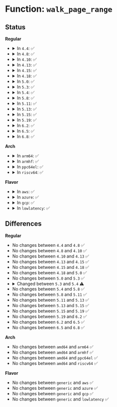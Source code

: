 # Function: <code>walk_page_range</code>

## Status
<b>Regular</b>
<ul>
<li>
<details>
<summary>In <code>4.4</code>: ✅</summary>

```c
int walk_page_range(long unsigned int start, long unsigned int end, struct mm_walk *walk);
```

**Collision:** Unique Global

**Inline:** No

**Transformation:** False

**Instances:**

```
In mm/pagewalk.c (ffffffff811d0210)
Location: mm/pagewalk.c:239
Inline: False
Direct callers:
  - mm/mincore.c:SyS_mincore
  - mm/madvise.c:force_swapin_readahead
  - mm/mempolicy.c:queue_pages_range
  - mm/memcontrol.c:mem_cgroup_move_task
  - mm/memcontrol.c:mem_cgroup_can_attach
  - fs/proc/task_mmu.c:clear_refs_write
  - fs/proc/task_mmu.c:clear_refs_write
  - fs/proc/task_mmu.c:pagemap_read
```
**Symbols:**

```
ffffffff811d0210-ffffffff811d02ed: walk_page_range (STB_GLOBAL)
```
</details>
</li>
<li>
<details>
<summary>In <code>4.8</code>: ✅</summary>

```c
int walk_page_range(long unsigned int start, long unsigned int end, struct mm_walk *walk);
```

**Collision:** Unique Global

**Inline:** No

**Transformation:** False

**Instances:**

```
In mm/pagewalk.c (ffffffff811ed3b0)
Location: mm/pagewalk.c:239
Inline: False
Direct callers:
  - mm/mincore.c:SyS_mincore
  - mm/madvise.c:madvise_free_single_vma
  - mm/madvise.c:force_swapin_readahead
  - mm/mempolicy.c:queue_pages_range
  - mm/memcontrol.c:mem_cgroup_move_task
  - fs/proc/task_mmu.c:pagemap_read
  - fs/proc/task_mmu.c:clear_refs_write
  - fs/proc/task_mmu.c:clear_refs_write
```
**Symbols:**

```
ffffffff811ed3b0-ffffffff811ed49f: walk_page_range (STB_GLOBAL)
```
</details>
</li>
<li>
<details>
<summary>In <code>4.10</code>: ✅</summary>

```c
int walk_page_range(long unsigned int start, long unsigned int end, struct mm_walk *walk);
```

**Collision:** Unique Global

**Inline:** No

**Transformation:** False

**Instances:**

```
In mm/pagewalk.c (ffffffff811f77a0)
Location: mm/pagewalk.c:239
Inline: False
Direct callers:
  - mm/mincore.c:SyS_mincore
  - mm/madvise.c:madvise_free_single_vma
  - mm/madvise.c:force_swapin_readahead
  - mm/mempolicy.c:queue_pages_range
  - mm/memcontrol.c:mem_cgroup_move_task
  - fs/proc/task_mmu.c:pagemap_read
  - fs/proc/task_mmu.c:clear_refs_write
  - fs/proc/task_mmu.c:clear_refs_write
```
**Symbols:**

```
ffffffff811f77a0-ffffffff811f788f: walk_page_range (STB_GLOBAL)
```
</details>
</li>
<li>
<details>
<summary>In <code>4.13</code>: ✅</summary>

```c
int walk_page_range(long unsigned int start, long unsigned int end, struct mm_walk *walk);
```

**Collision:** Unique Global

**Inline:** No

**Transformation:** False

**Instances:**

```
In mm/pagewalk.c (ffffffff81202900)
Location: mm/pagewalk.c:284
Inline: False
Direct callers:
  - mm/mincore.c:SyS_mincore
  - mm/madvise.c:madvise_willneed
  - mm/mempolicy.c:queue_pages_range
  - mm/memcontrol.c:mem_cgroup_move_task
  - fs/proc/task_mmu.c:pagemap_read
  - fs/proc/task_mmu.c:clear_refs_write
  - fs/proc/task_mmu.c:clear_refs_write
```
**Symbols:**

```
ffffffff81202900-ffffffff812029dd: walk_page_range (STB_GLOBAL)
```
</details>
</li>
<li>
<details>
<summary>In <code>4.15</code>: ✅</summary>

```c
int walk_page_range(long unsigned int start, long unsigned int end, struct mm_walk *walk);
```

**Collision:** Unique Global

**Inline:** No

**Transformation:** False

**Instances:**

```
In mm/pagewalk.c (ffffffff8121b670)
Location: mm/pagewalk.c:289
Inline: False
Direct callers:
  - mm/mincore.c:SyS_mincore
  - mm/madvise.c:madvise_willneed
  - mm/mempolicy.c:queue_pages_range
  - mm/memcontrol.c:mem_cgroup_move_task
  - mm/hmm.c:hmm_vma_fault
  - fs/proc/task_mmu.c:pagemap_read
  - fs/proc/task_mmu.c:clear_refs_write
  - fs/proc/task_mmu.c:clear_refs_write
```
**Symbols:**

```
ffffffff8121b670-ffffffff8121b74d: walk_page_range (STB_GLOBAL)
```
</details>
</li>
<li>
<details>
<summary>In <code>4.18</code>: ✅</summary>

```c
int walk_page_range(long unsigned int start, long unsigned int end, struct mm_walk *walk);
```

**Collision:** Unique Global

**Inline:** No

**Transformation:** False

**Instances:**

```
In mm/pagewalk.c (ffffffff8123d450)
Location: mm/pagewalk.c:293
Inline: False
Direct callers:
  - mm/mincore.c:__ia32_sys_mincore
  - mm/mincore.c:__x64_sys_mincore
  - mm/mprotect.c:mprotect_fixup
  - mm/madvise.c:madvise_willneed
  - mm/mempolicy.c:queue_pages_range
  - mm/memcontrol.c:mem_cgroup_move_task
  - mm/hmm.c:hmm_vma_fault
  - mm/hmm.c:hmm_vma_get_pfns
  - fs/proc/task_mmu.c:pagemap_read
  - fs/proc/task_mmu.c:clear_refs_write
  - fs/proc/task_mmu.c:clear_refs_write
```
**Symbols:**

```
ffffffff8123d450-ffffffff8123d52c: walk_page_range (STB_GLOBAL)
```
</details>
</li>
<li>
<details>
<summary>In <code>5.0</code>: ✅</summary>

```c
int walk_page_range(long unsigned int start, long unsigned int end, struct mm_walk *walk);
```

**Collision:** Unique Global

**Inline:** No

**Transformation:** False

**Instances:**

```
In mm/pagewalk.c (ffffffff812519a0)
Location: mm/pagewalk.c:293
Inline: False
Direct callers:
  - mm/mincore.c:__ia32_sys_mincore
  - mm/mincore.c:__x64_sys_mincore
  - mm/mprotect.c:mprotect_fixup
  - mm/madvise.c:madvise_willneed
  - mm/mempolicy.c:queue_pages_range
  - mm/memcontrol.c:mem_cgroup_move_task
  - mm/hmm.c:hmm_vma_fault
  - mm/hmm.c:hmm_vma_get_pfns
  - fs/proc/task_mmu.c:pagemap_read
  - fs/proc/task_mmu.c:clear_refs_write
  - fs/proc/task_mmu.c:clear_refs_write
```
**Symbols:**

```
ffffffff812519a0-ffffffff81251a7c: walk_page_range (STB_GLOBAL)
```
</details>
</li>
<li>
<details>
<summary>In <code>5.3</code>: ✅</summary>

```c
int walk_page_range(long unsigned int start, long unsigned int end, struct mm_walk *walk);
```

**Collision:** Unique Global

**Inline:** No

**Transformation:** False

**Instances:**

```
In mm/pagewalk.c (ffffffff81263c70)
Location: mm/pagewalk.c:293
Inline: False
Direct callers:
  - mm/mincore.c:__ia32_sys_mincore
  - mm/mincore.c:__x64_sys_mincore
  - mm/mprotect.c:mprotect_fixup
  - mm/madvise.c:madvise_willneed
  - mm/mempolicy.c:queue_pages_range
  - mm/memcontrol.c:mem_cgroup_move_task
  - mm/hmm.c:hmm_range_fault
  - mm/hmm.c:hmm_range_snapshot
  - fs/proc/task_mmu.c:pagemap_read
  - fs/proc/task_mmu.c:clear_refs_write
  - fs/proc/task_mmu.c:clear_refs_write
```
**Symbols:**

```
ffffffff81263c70-ffffffff81263d4c: walk_page_range (STB_GLOBAL)
```
</details>
</li>
<li>
<details>
<summary>In <code>5.4</code>: ✅</summary>

```c
int walk_page_range(struct mm_struct *mm, long unsigned int start, long unsigned int end, const struct mm_walk_ops *ops, void *private);
```

**Collision:** Unique Global

**Inline:** No

**Transformation:** False

**Instances:**

```
In mm/pagewalk.c (ffffffff81272480)
Location: mm/pagewalk.c:301
Inline: False
Direct callers:
  - mm/mincore.c:__ia32_sys_mincore
  - mm/mincore.c:__x64_sys_mincore
  - mm/mprotect.c:mprotect_fixup
  - mm/madvise.c:__do_sys_madvise
  - mm/madvise.c:madvise_free_single_vma
  - mm/madvise.c:madvise_pageout
  - mm/madvise.c:madvise_cold
  - mm/mempolicy.c:kernel_mbind
  - mm/mempolicy.c:migrate_to_node
  - mm/migrate.c:migrate_vma_setup
  - mm/memcontrol.c:mem_cgroup_move_task
  - mm/hmm.c:hmm_range_fault
  - mm/hmm.c:hmm_range_fault
  - fs/proc/task_mmu.c:pagemap_read
  - fs/proc/task_mmu.c:clear_refs_write
  - fs/proc/task_mmu.c:clear_refs_write
```
**Symbols:**

```
ffffffff81272480-ffffffff81272584: walk_page_range (STB_GLOBAL)
```
</details>
</li>
<li>
<details>
<summary>In <code>5.8</code>: ✅</summary>

```c
int walk_page_range(struct mm_struct *mm, long unsigned int start, long unsigned int end, const struct mm_walk_ops *ops, void *private);
```

**Collision:** Unique Global

**Inline:** No

**Transformation:** False

**Instances:**

```
In mm/pagewalk.c (ffffffff812a2fc0)
Location: mm/pagewalk.c:379
Inline: False
Direct callers:
  - mm/mincore.c:do_mincore
  - mm/mprotect.c:mprotect_fixup
  - mm/madvise.c:madvise_free_single_vma
  - mm/madvise.c:madvise_pageout
  - mm/madvise.c:madvise_cold
  - mm/madvise.c:madvise_willneed
  - mm/mempolicy.c:do_mbind
  - mm/mempolicy.c:migrate_to_node
  - mm/migrate.c:migrate_vma_collect
  - mm/memcontrol.c:mem_cgroup_move_charge
  - mm/hmm.c:hmm_range_fault
  - fs/proc/task_mmu.c:pagemap_read
  - fs/proc/task_mmu.c:clear_refs_write
  - fs/proc/task_mmu.c:clear_refs_write
```
**Symbols:**

```
ffffffff812a2fc0-ffffffff812a30d4: walk_page_range (STB_GLOBAL)
```
</details>
</li>
<li>
<details>
<summary>In <code>5.11</code>: ✅</summary>

```c
int walk_page_range(struct mm_struct *mm, long unsigned int start, long unsigned int end, const struct mm_walk_ops *ops, void *private);
```

**Collision:** Unique Global

**Inline:** No

**Transformation:** False

**Instances:**

```
In mm/pagewalk.c (ffffffff812ae8e0)
Location: mm/pagewalk.c:379
Inline: False
Direct callers:
  - mm/mincore.c:do_mincore
  - mm/mprotect.c:mprotect_fixup
  - mm/madvise.c:madvise_free_single_vma
  - mm/madvise.c:madvise_pageout
  - mm/madvise.c:madvise_cold
  - mm/mempolicy.c:do_mbind
  - mm/mempolicy.c:migrate_to_node
  - mm/migrate.c:migrate_vma_collect
  - mm/memcontrol.c:mem_cgroup_move_charge
  - mm/memcontrol.c:mem_cgroup_count_precharge
  - mm/hmm.c:hmm_range_fault
  - fs/proc/task_mmu.c:pagemap_read
  - fs/proc/task_mmu.c:clear_refs_write
  - fs/proc/task_mmu.c:clear_refs_write
```
**Symbols:**

```
ffffffff812ae8e0-ffffffff812ae9f4: walk_page_range (STB_GLOBAL)
```
</details>
</li>
<li>
<details>
<summary>In <code>5.13</code>: ✅</summary>

```c
int walk_page_range(struct mm_struct *mm, long unsigned int start, long unsigned int end, const struct mm_walk_ops *ops, void *private);
```

**Collision:** Unique Global

**Inline:** No

**Transformation:** False

**Instances:**

```
In mm/pagewalk.c (ffffffff812b3d60)
Location: mm/pagewalk.c:379
Inline: False
Direct callers:
  - mm/mincore.c:__do_sys_mincore
  - mm/mprotect.c:mprotect_fixup
  - mm/madvise.c:madvise_free_single_vma
  - mm/madvise.c:madvise_pageout
  - mm/madvise.c:madvise_cold
  - mm/mempolicy.c:do_mbind
  - mm/mempolicy.c:migrate_to_node
  - mm/migrate.c:migrate_vma_setup
  - mm/memcontrol.c:mem_cgroup_move_charge
  - mm/hmm.c:hmm_range_fault
  - fs/proc/task_mmu.c:pagemap_read
  - fs/proc/task_mmu.c:clear_refs_write
  - fs/proc/task_mmu.c:clear_refs_write
```
**Symbols:**

```
ffffffff812b3d60-ffffffff812b3e77: walk_page_range (STB_GLOBAL)
```
</details>
</li>
<li>
<details>
<summary>In <code>5.15</code>: ✅</summary>

```c
int walk_page_range(struct mm_struct *mm, long unsigned int start, long unsigned int end, const struct mm_walk_ops *ops, void *private);
```

**Collision:** Unique Global

**Inline:** No

**Transformation:** False

**Instances:**

```
In mm/pagewalk.c (ffffffff812f5940)
Location: mm/pagewalk.c:427
Inline: False
Direct callers:
  - mm/mincore.c:__do_sys_mincore
  - mm/mprotect.c:mprotect_fixup
  - mm/madvise.c:madvise_free_single_vma
  - mm/madvise.c:madvise_pageout
  - mm/madvise.c:madvise_cold
  - mm/mempolicy.c:do_mbind
  - mm/mempolicy.c:migrate_to_node
  - mm/migrate.c:migrate_vma_setup
  - mm/memcontrol.c:mem_cgroup_move_charge
  - mm/memory-failure.c:kill_accessing_process
  - mm/hmm.c:hmm_range_fault
  - fs/proc/task_mmu.c:pagemap_read
  - fs/proc/task_mmu.c:clear_refs_write
  - fs/proc/task_mmu.c:clear_refs_write
```
**Symbols:**

```
ffffffff812f5940-ffffffff812f5a57: walk_page_range (STB_GLOBAL)
```
</details>
</li>
<li>
<details>
<summary>In <code>5.19</code>: ✅</summary>

```c
int walk_page_range(struct mm_struct *mm, long unsigned int start, long unsigned int end, const struct mm_walk_ops *ops, void *private);
```

**Collision:** Unique Global

**Inline:** No

**Transformation:** False

**Instances:**

```
In mm/pagewalk.c (ffffffff81359830)
Location: mm/pagewalk.c:427
Inline: False
Direct callers:
  - mm/mincore.c:__do_sys_mincore
  - mm/mlock.c:mlock_fixup
  - mm/mlock.c:mlock_fixup
  - mm/mprotect.c:mprotect_fixup
  - mm/madvise.c:madvise_vma_behavior
  - mm/madvise.c:madvise_free_single_vma
  - mm/madvise.c:madvise_pageout
  - mm/madvise.c:madvise_cold
  - mm/mempolicy.c:do_mbind
  - mm/mempolicy.c:migrate_to_node
  - mm/migrate_device.c:migrate_vma_setup
  - mm/memcontrol.c:mem_cgroup_move_charge
  - mm/memcontrol.c:mem_cgroup_can_attach
  - mm/memory-failure.c:kill_accessing_process
  - mm/hmm.c:hmm_range_fault
  - fs/proc/task_mmu.c:pagemap_read
  - fs/proc/task_mmu.c:clear_refs_write
  - fs/proc/task_mmu.c:clear_refs_write
```
**Symbols:**

```
ffffffff81359830-ffffffff81359956: walk_page_range (STB_GLOBAL)
```
</details>
</li>
<li>
<details>
<summary>In <code>6.2</code>: ✅</summary>

```c
int walk_page_range(struct mm_struct *mm, long unsigned int start, long unsigned int end, const struct mm_walk_ops *ops, void *private);
```

**Collision:** Unique Global

**Inline:** No

**Transformation:** False

**Instances:**

```
In mm/pagewalk.c (ffffffff813d4120)
Location: mm/pagewalk.c:427
Inline: False
Direct callers:
  - mm/vmscan.c:walk_mm
  - mm/mincore.c:do_mincore
  - mm/mlock.c:mlock_fixup
  - mm/mlock.c:mlock_fixup
  - mm/mprotect.c:mprotect_fixup
  - mm/madvise.c:madvise_vma_behavior
  - mm/madvise.c:madvise_free_single_vma
  - mm/madvise.c:madvise_pageout
  - mm/madvise.c:madvise_cold
  - mm/mempolicy.c:do_mbind
  - mm/mempolicy.c:migrate_to_node
  - mm/migrate_device.c:migrate_vma_setup
  - mm/memcontrol.c:mem_cgroup_move_charge
  - mm/memcontrol.c:mem_cgroup_can_attach
  - mm/memory-failure.c:kill_accessing_process
  - mm/hmm.c:hmm_range_fault
  - fs/proc/task_mmu.c:pagemap_read
  - fs/proc/task_mmu.c:clear_refs_write
  - fs/proc/task_mmu.c:clear_refs_write
```
**Symbols:**

```
ffffffff813d4120-ffffffff813d42ac: walk_page_range (STB_GLOBAL)
```
</details>
</li>
<li>
<details>
<summary>In <code>6.5</code>: ✅</summary>

```c
int walk_page_range(struct mm_struct *mm, long unsigned int start, long unsigned int end, const struct mm_walk_ops *ops, void *private);
```

**Collision:** Unique Global

**Inline:** No

**Transformation:** False

**Instances:**

```
In mm/pagewalk.c (ffffffff81408b00)
Location: mm/pagewalk.c:470
Inline: False
Direct callers:
  - mm/vmscan.c:walk_mm
  - mm/mincore.c:do_mincore
  - mm/mlock.c:mlock_fixup
  - mm/mlock.c:mlock_fixup
  - mm/mprotect.c:mprotect_fixup
  - mm/madvise.c:madvise_vma_behavior
  - mm/madvise.c:madvise_free_single_vma
  - mm/madvise.c:madvise_pageout
  - mm/madvise.c:madvise_cold
  - mm/mempolicy.c:migrate_to_node
  - mm/migrate_device.c:migrate_vma_setup
  - mm/memcontrol.c:mem_cgroup_move_charge
  - mm/memcontrol.c:mem_cgroup_can_attach
  - mm/memory-failure.c:kill_accessing_process
  - mm/hmm.c:hmm_range_fault
  - fs/proc/task_mmu.c:pagemap_read
  - fs/proc/task_mmu.c:clear_refs_write
  - fs/proc/task_mmu.c:clear_refs_write
```
**Symbols:**

```
ffffffff81408b00-ffffffff81408cc1: walk_page_range (STB_GLOBAL)
```
</details>
</li>
<li>
<details>
<summary>In <code>6.8</code>: ✅</summary>

```c
int walk_page_range(struct mm_struct *mm, long unsigned int start, long unsigned int end, const struct mm_walk_ops *ops, void *private);
```

**Collision:** Unique Global

**Inline:** No

**Transformation:** False

**Instances:**

```
In mm/pagewalk.c (ffffffff81435220)
Location: mm/pagewalk.c:470
Inline: False
Direct callers:
  - mm/vmscan.c:walk_mm
  - mm/mincore.c:do_mincore
  - mm/mlock.c:mlock_fixup
  - mm/mlock.c:mlock_fixup
  - mm/mprotect.c:mprotect_fixup
  - mm/madvise.c:madvise_vma_behavior
  - mm/madvise.c:madvise_free_single_vma
  - mm/madvise.c:madvise_pageout
  - mm/madvise.c:madvise_cold
  - mm/mempolicy.c:queue_pages_range
  - mm/migrate_device.c:migrate_vma_setup
  - mm/memcontrol.c:mem_cgroup_move_charge
  - mm/memcontrol.c:mem_cgroup_can_attach
  - mm/memory-failure.c:kill_accessing_process
  - mm/hmm.c:hmm_range_fault
  - fs/proc/task_mmu.c:do_pagemap_scan
  - fs/proc/task_mmu.c:pagemap_read
  - fs/proc/task_mmu.c:clear_refs_write
  - fs/proc/task_mmu.c:clear_refs_write
```
**Symbols:**

```
ffffffff81435220-ffffffff814353e1: walk_page_range (STB_GLOBAL)
```
</details>
</li>
</ul>
<b>Arch</b>
<ul>
<li>
<details>
<summary>In <code>arm64</code>: ✅</summary>

```c
int walk_page_range(struct mm_struct *mm, long unsigned int start, long unsigned int end, const struct mm_walk_ops *ops, void *private);
```

**Collision:** Unique Global

**Inline:** No

**Transformation:** False

**Instances:**

```
In mm/pagewalk.c (ffff800010307c88)
Location: mm/pagewalk.c:301
Inline: False
Direct callers:
  - mm/mincore.c:__do_sys_mincore
  - mm/madvise.c:__arm64_sys_madvise
  - mm/madvise.c:madvise_free_single_vma
  - mm/madvise.c:madvise_pageout
  - mm/madvise.c:madvise_cold
  - mm/mempolicy.c:kernel_mbind
  - mm/memcontrol.c:mem_cgroup_move_task
  - mm/hmm.c:hmm_range_fault
  - mm/hmm.c:hmm_range_fault
  - fs/proc/task_mmu.c:pagemap_read
  - fs/proc/task_mmu.c:clear_refs_write
  - fs/proc/task_mmu.c:clear_refs_write
```
**Symbols:**

```
ffff800010307c88-ffff800010307db8: walk_page_range (STB_GLOBAL)
```
</details>
</li>
<li>
<details>
<summary>In <code>armhf</code>: ✅</summary>

```c
int walk_page_range(struct mm_struct *mm, long unsigned int start, long unsigned int end, const struct mm_walk_ops *ops, void *private);
```

**Collision:** Unique Global

**Inline:** No

**Transformation:** False

**Instances:**

```
In mm/pagewalk.c (c05251e4)
Location: mm/pagewalk.c:301
Inline: False
Direct callers:
  - mm/mincore.c:__se_sys_mincore
  - mm/madvise.c:__se_sys_madvise
  - mm/madvise.c:__se_sys_madvise
  - mm/madvise.c:madvise_free_single_vma
  - mm/memcontrol.c:mem_cgroup_move_task
  - mm/hmm.c:hmm_range_fault
  - mm/hmm.c:hmm_range_fault
  - fs/proc/task_mmu.c:pagemap_read
  - fs/proc/task_mmu.c:clear_refs_write
  - fs/proc/task_mmu.c:clear_refs_write
```
**Symbols:**

```
c05251e4-c0525320: walk_page_range (STB_GLOBAL)
```
</details>
</li>
<li>
<details>
<summary>In <code>ppc64el</code>: ✅</summary>

```c
int walk_page_range(struct mm_struct *mm, long unsigned int start, long unsigned int end, const struct mm_walk_ops *ops, void *private);
```

**Collision:** Unique Global

**Inline:** No

**Transformation:** False

**Instances:**

```
In mm/pagewalk.c (c0000000003d6d50)
Location: mm/pagewalk.c:301
Inline: False
Direct callers:
  - mm/mincore.c:__se_sys_mincore
  - mm/madvise.c:__se_sys_madvise
  - mm/madvise.c:madvise_free_single_vma
  - mm/madvise.c:madvise_pageout
  - mm/madvise.c:madvise_cold
  - mm/mempolicy.c:do_mbind
  - mm/mempolicy.c:migrate_to_node
  - mm/migrate.c:migrate_vma_setup
  - mm/memcontrol.c:mem_cgroup_move_task
  - mm/hmm.c:hmm_range_fault
  - mm/hmm.c:hmm_range_fault
  - fs/proc/task_mmu.c:pagemap_read
  - fs/proc/task_mmu.c:clear_refs_write
  - fs/proc/task_mmu.c:clear_refs_write
```
**Symbols:**

```
c0000000003d6d50-c0000000003d6f14: walk_page_range (STB_GLOBAL)
```
</details>
</li>
<li>
<details>
<summary>In <code>riscv64</code>: ✅</summary>

```c
int walk_page_range(struct mm_struct *mm, long unsigned int start, long unsigned int end, const struct mm_walk_ops *ops, void *private);
```

**Collision:** Unique Global

**Inline:** No

**Transformation:** False

**Instances:**

```
In mm/pagewalk.c (ffffffe000212bd8)
Location: mm/pagewalk.c:301
Inline: False
Direct callers:
  - mm/mincore.c:__se_sys_mincore
  - mm/madvise.c:__se_sys_madvise
  - mm/madvise.c:madvise_free_single_vma
  - mm/madvise.c:madvise_pageout
  - mm/madvise.c:madvise_cold
  - mm/memcontrol.c:mem_cgroup_move_task
  - mm/hmm.c:hmm_range_fault
  - mm/hmm.c:hmm_range_fault
  - fs/proc/task_mmu.c:pagemap_read
  - fs/proc/task_mmu.c:clear_refs_write
  - fs/proc/task_mmu.c:clear_refs_write
```
**Symbols:**

```
ffffffe000212bd8-ffffffe000212cac: walk_page_range (STB_GLOBAL)
```
</details>
</li>
</ul>
<b>Flavor</b>
<ul>
<li>
<details>
<summary>In <code>aws</code>: ✅</summary>

```c
int walk_page_range(struct mm_struct *mm, long unsigned int start, long unsigned int end, const struct mm_walk_ops *ops, void *private);
```

**Collision:** Unique Global

**Inline:** No

**Transformation:** False

**Instances:**

```
In mm/pagewalk.c (ffffffff8126aad0)
Location: mm/pagewalk.c:301
Inline: False
Direct callers:
  - mm/mincore.c:__ia32_sys_mincore
  - mm/mincore.c:__x64_sys_mincore
  - mm/mprotect.c:mprotect_fixup
  - mm/madvise.c:__do_sys_madvise
  - mm/madvise.c:madvise_free_single_vma
  - mm/madvise.c:madvise_pageout
  - mm/madvise.c:madvise_cold
  - mm/mempolicy.c:kernel_mbind
  - mm/mempolicy.c:migrate_to_node
  - mm/migrate.c:migrate_vma_setup
  - mm/memcontrol.c:mem_cgroup_move_task
  - mm/hmm.c:hmm_range_fault
  - mm/hmm.c:hmm_range_fault
  - fs/proc/task_mmu.c:pagemap_read
  - fs/proc/task_mmu.c:clear_refs_write
  - fs/proc/task_mmu.c:clear_refs_write
```
**Symbols:**

```
ffffffff8126aad0-ffffffff8126abd4: walk_page_range (STB_GLOBAL)
```
</details>
</li>
<li>
<details>
<summary>In <code>azure</code>: ✅</summary>

```c
int walk_page_range(struct mm_struct *mm, long unsigned int start, long unsigned int end, const struct mm_walk_ops *ops, void *private);
```

**Collision:** Unique Global

**Inline:** No

**Transformation:** False

**Instances:**

```
In mm/pagewalk.c (ffffffff8125cc30)
Location: mm/pagewalk.c:301
Inline: False
Direct callers:
  - mm/mincore.c:__ia32_sys_mincore
  - mm/mincore.c:__x64_sys_mincore
  - mm/mprotect.c:mprotect_fixup
  - mm/madvise.c:__do_sys_madvise
  - mm/madvise.c:madvise_free_single_vma
  - mm/madvise.c:madvise_pageout
  - mm/madvise.c:madvise_cold
  - mm/mempolicy.c:kernel_mbind
  - mm/mempolicy.c:migrate_to_node
  - mm/migrate.c:migrate_vma_setup
  - mm/memcontrol.c:mem_cgroup_move_task
  - mm/hmm.c:hmm_range_fault
  - mm/hmm.c:hmm_range_fault
  - fs/proc/task_mmu.c:pagemap_read
  - fs/proc/task_mmu.c:clear_refs_write
  - fs/proc/task_mmu.c:clear_refs_write
```
**Symbols:**

```
ffffffff8125cc30-ffffffff8125cd34: walk_page_range (STB_GLOBAL)
```
</details>
</li>
<li>
<details>
<summary>In <code>gcp</code>: ✅</summary>

```c
int walk_page_range(struct mm_struct *mm, long unsigned int start, long unsigned int end, const struct mm_walk_ops *ops, void *private);
```

**Collision:** Unique Global

**Inline:** No

**Transformation:** False

**Instances:**

```
In mm/pagewalk.c (ffffffff81268870)
Location: mm/pagewalk.c:301
Inline: False
Direct callers:
  - mm/mincore.c:__ia32_sys_mincore
  - mm/mincore.c:__x64_sys_mincore
  - mm/mprotect.c:mprotect_fixup
  - mm/madvise.c:__do_sys_madvise
  - mm/madvise.c:madvise_free_single_vma
  - mm/madvise.c:madvise_pageout
  - mm/madvise.c:madvise_cold
  - mm/mempolicy.c:kernel_mbind
  - mm/mempolicy.c:migrate_to_node
  - mm/migrate.c:migrate_vma_setup
  - mm/memcontrol.c:mem_cgroup_move_task
  - mm/hmm.c:hmm_range_fault
  - mm/hmm.c:hmm_range_fault
  - fs/proc/task_mmu.c:pagemap_read
  - fs/proc/task_mmu.c:clear_refs_write
  - fs/proc/task_mmu.c:clear_refs_write
```
**Symbols:**

```
ffffffff81268870-ffffffff81268974: walk_page_range (STB_GLOBAL)
```
</details>
</li>
<li>
<details>
<summary>In <code>lowlatency</code>: ✅</summary>

```c
int walk_page_range(struct mm_struct *mm, long unsigned int start, long unsigned int end, const struct mm_walk_ops *ops, void *private);
```

**Collision:** Unique Global

**Inline:** No

**Transformation:** False

**Instances:**

```
In mm/pagewalk.c (ffffffff81278200)
Location: mm/pagewalk.c:301
Inline: False
Direct callers:
  - mm/mincore.c:__ia32_sys_mincore
  - mm/mincore.c:__x64_sys_mincore
  - mm/mprotect.c:mprotect_fixup
  - mm/madvise.c:__do_sys_madvise
  - mm/madvise.c:madvise_free_single_vma
  - mm/madvise.c:madvise_pageout
  - mm/madvise.c:madvise_cold
  - mm/mempolicy.c:kernel_mbind
  - mm/mempolicy.c:migrate_to_node
  - mm/migrate.c:migrate_vma_setup
  - mm/memcontrol.c:mem_cgroup_move_task
  - mm/hmm.c:hmm_range_fault
  - mm/hmm.c:hmm_range_fault
  - fs/proc/task_mmu.c:pagemap_read
  - fs/proc/task_mmu.c:clear_refs_write
  - fs/proc/task_mmu.c:clear_refs_write
```
**Symbols:**

```
ffffffff81278200-ffffffff81278304: walk_page_range (STB_GLOBAL)
```
</details>
</li>
</ul>

## Differences
<b>Regular</b>
<ul>
<li>
No changes between <code>4.4</code> and <code>4.8</code> ✅
</li>
<li>
No changes between <code>4.8</code> and <code>4.10</code> ✅
</li>
<li>
No changes between <code>4.10</code> and <code>4.13</code> ✅
</li>
<li>
No changes between <code>4.13</code> and <code>4.15</code> ✅
</li>
<li>
No changes between <code>4.15</code> and <code>4.18</code> ✅
</li>
<li>
No changes between <code>4.18</code> and <code>5.0</code> ✅
</li>
<li>
No changes between <code>5.0</code> and <code>5.3</code> ✅
</li>
<li>
<details>
<summary>Changed between <code>5.3</code> and <code>5.4</code> ⚠️</summary>
<ul>
<li>
<b>Param added. </b>
<code>struct mm_struct *mm</code>
</li>
<li>
<b>Param added. </b>
<code>const struct mm_walk_ops *ops</code>
</li>
<li>
<b>Param added. </b>
<code>void *private</code>
</li>
<li>
<b>Param removed. </b>
<code>struct mm_walk *walk</code>
</li>
<li>
<b>Param reordered. </b>
<code>start, end, walk</code> ➡️ <code>mm, start, end, ops, private</code>
</li>
</ul>
</details>
</li>
<li>
No changes between <code>5.4</code> and <code>5.8</code> ✅
</li>
<li>
No changes between <code>5.8</code> and <code>5.11</code> ✅
</li>
<li>
No changes between <code>5.11</code> and <code>5.13</code> ✅
</li>
<li>
No changes between <code>5.13</code> and <code>5.15</code> ✅
</li>
<li>
No changes between <code>5.15</code> and <code>5.19</code> ✅
</li>
<li>
No changes between <code>5.19</code> and <code>6.2</code> ✅
</li>
<li>
No changes between <code>6.2</code> and <code>6.5</code> ✅
</li>
<li>
No changes between <code>6.5</code> and <code>6.8</code> ✅
</li>
</ul>
<b>Arch</b>
<ul>
<li>
No changes between <code>amd64</code> and <code>arm64</code> ✅
</li>
<li>
No changes between <code>amd64</code> and <code>armhf</code> ✅
</li>
<li>
No changes between <code>amd64</code> and <code>ppc64el</code> ✅
</li>
<li>
No changes between <code>amd64</code> and <code>riscv64</code> ✅
</li>
</ul>
<b>Flavor</b>
<ul>
<li>
No changes between <code>generic</code> and <code>aws</code> ✅
</li>
<li>
No changes between <code>generic</code> and <code>azure</code> ✅
</li>
<li>
No changes between <code>generic</code> and <code>gcp</code> ✅
</li>
<li>
No changes between <code>generic</code> and <code>lowlatency</code> ✅
</li>
</ul>
